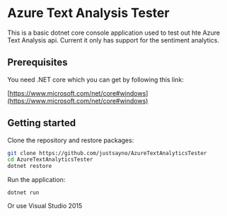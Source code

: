 # Azure Text Analysis Tester

This is a basic dotnet core console application used to test out hte Azure Text Analysis api. Current it only
has support for the sentiment analytics.

## Prerequisites

You need .NET core which you can get by following this link:

[https://www.microsoft.com/net/core#windows](https://www.microsoft.com/net/core#windows)

## Getting started

Clone the repository and restore packages:

```sh
git clone https://github.com/justsayno/AzureTextAnalyticsTester
cd AzureTextAnalyticsTester
dotnet restore
```

Run the application:

```
dotnet run
```

Or use Visual Studio 2015
